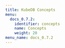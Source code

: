 ```yaml
---
title: KubeDB Concepts
menu:
  docs_0.7.2:
    identifier: concepts
    name: Concepts
    weight: 20
menu_name: docs_0.7.2
---
```

